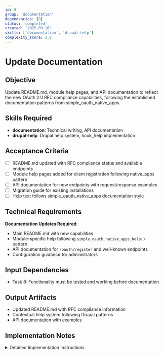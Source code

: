 ```yaml
---
id: 9
group: 'documentation'
dependencies: [8]
status: 'completed'
created: '2025-09-16'
skills: ['documentation', 'drupal-help']
complexity_score: 2.8
---
```


# Update Documentation

## Objective

Update README.md, module help pages, and API documentation to reflect the new OAuth 2.0 RFC compliance capabilities, following the established documentation patterns from simple_oauth_native_apps.

## Skills Required

- **documentation**: Technical writing, API documentation
- **drupal-help**: Drupal help system, hook_help implementation

## Acceptance Criteria

- [ ] README.md updated with RFC compliance status and available endpoints
- [ ] Module help pages added for client registration following native_apps pattern
- [ ] API documentation for new endpoints with request/response examples
- [ ] Migration guide for existing installations
- [ ] Help text follows simple_oauth_native_apps documentation style

## Technical Requirements

**Documentation Updates Required:**

- Main README.md with new capabilities
- Module-specific help following `simple_oauth_native_apps_help()` pattern
- API documentation for `/oauth/register` and well-known endpoints
- Configuration guidance for administrators

## Input Dependencies

- Task 8: Functionality must be tested and working before documentation

## Output Artifacts

- Updated README.md with RFC compliance information
- Contextual help system following Drupal patterns
- API documentation with examples

## Implementation Notes

<details>
<summary>Detailed Implementation Instructions</summary>

Follow the exact documentation patterns from `simple_oauth_native_apps.module`:

**README.md Updates:**

```markdown
## OAuth 2.0 RFC Compliance

This module now provides complete compliance with:

- **RFC 7591**: Dynamic Client Registration - Automated client onboarding via `/oauth/register`
- **RFC 9728**: Protected Resource Metadata - Resource discovery via `/.well-known/oauth-protected-resource`
- **RFC 8414**: Authorization Server Metadata - 100% compliant server discovery

### Available Endpoints

- `/.well-known/oauth-authorization-server` - Authorization server metadata
- `/.well-known/oauth-protected-resource` - Protected resource metadata
- `/oauth/register` - Dynamic client registration (POST)
- `/oauth/register/{client_id}` - Client management (GET/PUT/DELETE)
```

**Module Help Implementation:**
Copy the exact pattern from `simple_oauth_native_apps_help()` function:

```php
function simple_oauth_client_registration_help($route_name, RouteMatchInterface $route_match) {
  switch ($route_name) {
    case 'help.page.simple_oauth_client_registration':
      return _simple_oauth_client_registration_help_overview();
  }
}

function _simple_oauth_client_registration_help_overview() {
  $output = '<h2>' . t('About Simple OAuth Client Registration') . '</h2>';
  $output .= '<p>' . t('Provides RFC 7591 Dynamic Client Registration for automated OAuth client onboarding.') . '</p>';
  // Follow exact structure from native_apps help
}
```

**API Documentation Structure:**
Document each endpoint with:

- Purpose and RFC compliance
- Request format with examples
- Response format with examples
- Error conditions and responses
- Authentication requirements

**Migration Guide:**

- How to enable new submodules
- Configuration steps for administrators
- Benefits of the new endpoints
- Integration examples for developers

Follow the exact tone, structure, and formatting from simple_oauth_native_apps documentation.

</details>
